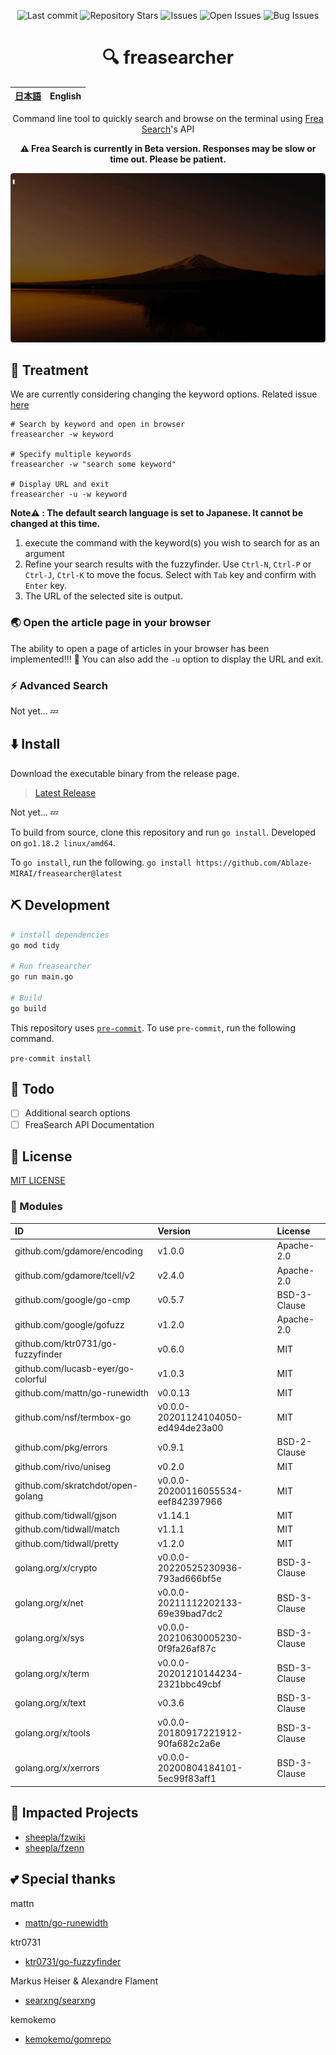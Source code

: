 <div align="center">

![Last commit](https://img.shields.io/github/last-commit/Ablaze-MIRAI/freasearcher?style=flat-square)
![Repository Stars](https://img.shields.io/github/stars/Ablaze-MIRAI/freasearcher?style=flat-square)
![Issues](https://img.shields.io/github/issues/Ablaze-MIRAI/freasearcher?style=flat-square)
![Open Issues](https://img.shields.io/github/issues-raw/Ablaze-MIRAI/freasearcher?style=flat-square)
![Bug Issues](https://img.shields.io/github/issues/Ablaze-MIRAI/freasearcher/bug?style=flat-square)

# 🔍 freasearcher

</div>

<table>
  <thead>
    <tr>
      <th style="text-align:center"><a href="README.md">日本語</a></th>
      <th style="text-align:center">English</th>
    </tr>
  </thead>
</table>

<div align="center">

Command line tool to quickly search and browse on the terminal using [Frea Search](https://freasearch.org/)'s API

**⚠️ Frea Search is currently in Beta version. Responses may be slow or time out. Please be patient.**

</div>

![Running gif image](./img/t-rec.gif)

## 🚀 Treatment

We are currently considering changing the keyword options. Related issue [here](https://github.com/Ablaze-MIRAI/freasearcher/issues)

```
# Search by keyword and open in browser
freasearcher -w keyword

# Specify multiple keywords
freasearcher -w "search some keyword"

# Display URL and exit
freasearcher -u -w keyword
```

**Note⚠️ : The default search language is set to Japanese. It cannot be changed at this time.**

1. execute the command with the keyword(s) you wish to search for as an argument
1. Refine your search results with the fuzzyfinder. Use `Ctrl-N`, `Ctrl-P` or `Ctrl-J`, `Ctrl-K` to move the focus. Select with `Tab` key and confirm with `Enter` key.
1. The URL of the selected site is output.

### 🌏 Open the article page in your browser

The ability to open a page of articles in your browser has been implemented!!! 🎉
You can also add the `-u` option to display the URL and exit.

### ⚡ Advanced Search

Not yet... 💤

## ⬇️  Install

Download the executable binary from the release page.

> [Latest Release]()

Not yet... 💤

To build from source, clone this repository and run `go install`.
Developed on `go1.18.2 linux/amd64`.

To `go install`, run the following.
`go install https://github.com/Ablaze-MIRAI/freasearcher@latest`

## ⛏️  Development

```sh
# install dependencies
go mod tidy

# Run freasearcher
go run main.go

# Build
go build
```

This repository uses [`pre-commit`](https://pre-commit.com).
To use `pre-commit`, run the following command.

`pre-commit install`

## 📝 Todo

- [ ] Additional search options
- [ ] FreaSearch API Documentation

## 📜 License

[MIT LICENSE](LICENSE)

### 🧩 Modules
|ID|Version|License|
|:---|:---|:---|
|github.com/gdamore/encoding|v1.0.0|Apache-2.0|
|github.com/gdamore/tcell/v2|v2.4.0|Apache-2.0|
|github.com/google/go-cmp|v0.5.7|BSD-3-Clause|
|github.com/google/gofuzz|v1.2.0|Apache-2.0|
|github.com/ktr0731/go-fuzzyfinder|v0.6.0|MIT|
|github.com/lucasb-eyer/go-colorful|v1.0.3|MIT|
|github.com/mattn/go-runewidth|v0.0.13|MIT|
|github.com/nsf/termbox-go|v0.0.0-20201124104050-ed494de23a00|MIT|
|github.com/pkg/errors|v0.9.1|BSD-2-Clause|
|github.com/rivo/uniseg|v0.2.0|MIT|
|github.com/skratchdot/open-golang|v0.0.0-20200116055534-eef842397966|MIT|
|github.com/tidwall/gjson|v1.14.1|MIT|
|github.com/tidwall/match|v1.1.1|MIT|
|github.com/tidwall/pretty|v1.2.0|MIT|
|golang.org/x/crypto|v0.0.0-20220525230936-793ad666bf5e|BSD-3-Clause|
|golang.org/x/net|v0.0.0-20211112202133-69e39bad7dc2|BSD-3-Clause|
|golang.org/x/sys|v0.0.0-20210630005230-0f9fa26af87c|BSD-3-Clause|
|golang.org/x/term|v0.0.0-20201210144234-2321bbc49cbf|BSD-3-Clause|
|golang.org/x/text|v0.3.6|BSD-3-Clause|
|golang.org/x/tools|v0.0.0-20180917221912-90fa682c2a6e|BSD-3-Clause|
|golang.org/x/xerrors|v0.0.0-20200804184101-5ec99f83aff1|BSD-3-Clause|

## 👏  Impacted Projects

- [sheepla/fzwiki](https://github.com/sheepla/fzwiki)
- [sheepla/fzenn](https://github.com/sheepla/fzenn)

## 💕  Special thanks
mattn
- [mattn/go-runewidth](https://github.com/mattn/go-runewidth)

ktr0731
- [ktr0731/go-fuzzyfinder](https://github.com/ktr0731/go-fuzzyfinder)

Markus Heiser & Alexandre Flament
- [searxng/searxng](https://github.com/searxng/searxng)

kemokemo
- [kemokemo/gomrepo](https://github.com/kemokemo/gomrepo)
